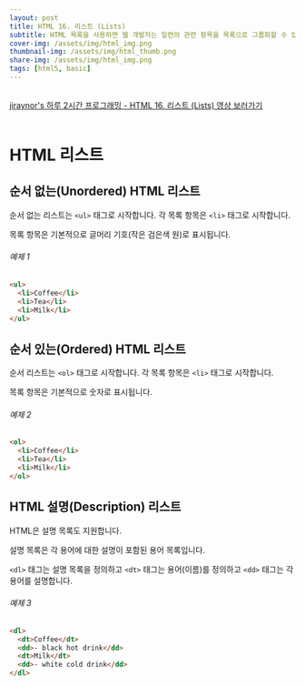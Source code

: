 ```yaml
---
layout: post
title: HTML 16. 리스트 (Lists)
subtitle: HTML 목록을 사용하면 웹 개발자는 일련의 관련 항목을 목록으로 그룹화할 수 있습니다.
cover-img: /assets/img/html_img.png
thumbnail-img: /assets/img/html_thumb.png
share-img: /assets/img/html_img.png
tags: [html5, basic]
---
```


<br>
<a href="https://youtu.be/bnjI8ouL1cU" target="_blank">jiraynor's 하루 2시간 프로그래밍 - HTML 16. 리스트 (Lists) 영상 보러가기</a>
<br>
<br>

# HTML 리스트

## 순서 없는(Unordered) HTML 리스트

순서 없는 리스트는 ```<ul>``` 태그로 시작합니다. 각 목록 항목은 ```<li>``` 태그로 시작합니다.

목록 항목은 기본적으로 글머리 기호(작은 검은색 원)로 표시됩니다.

###### 예제 1

```html
<ul>
  <li>Coffee</li>
  <li>Tea</li>
  <li>Milk</li>
</ul>
```

## 순서 있는(Ordered) HTML 리스트

순서 리스트는 ```<ol>``` 태그로 시작합니다. 각 목록 항목은 ```<li>``` 태그로 시작합니다.

목록 항목은 기본적으로 숫자로 표시됩니다.

###### 예제 2

```html
<ol>
  <li>Coffee</li>
  <li>Tea</li>
  <li>Milk</li>
</ol>
```

## HTML 설명(Description) 리스트

HTML은 설명 목록도 지원합니다.

설명 목록은 각 용어에 대한 설명이 포함된 용어 목록입니다.

```<dl>``` 태그는 설명 목록을 정의하고 ```<dt>``` 태그는 용어(이름)를 정의하고 ```<dd>``` 태그는 각 용어를 설명합니다.

###### 예제 3

```html
<dl>
  <dt>Coffee</dt>
  <dd>- black hot drink</dd>
  <dt>Milk</dt>
  <dd>- white cold drink</dd>
</dl>
```


